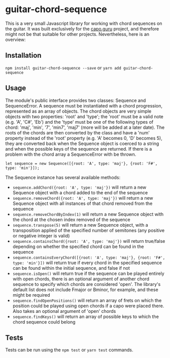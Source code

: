# guitar-chord-sequence

This is a very small Javascript library for working with chord sequences on the guitar. It was built exclusively for the [capo.guru](http://capo.guru) project, and therefore might not be that suitable for other projects. Nevertheless, here is an overview:

## Installation

`npm install guitar-chord-sequence --save` or `yarn add guitar-chord-sequence`


## Usage

The module's public interface provides two classes: Sequence and SequenceError. A sequence must be instantiated with a chord progression, represented as an array of objects. The chord objects are very simple objects with two properties: 'root' and 'type'; the 'root' must be a valid note (e.g. 'A', 'C#', 'Eb') and the 'type' must be one of the following types of chord: 'maj', 'min', '7', 'min7', 'maj7' (more will be added at a later date). The roots of the chords are then converted by the class and have a 'num' property instead of the 'root' property (e.g. 'A' becomes 0, 'D' becomes 5), they are converted back when the Sequence object is coerced to a string and when the possible keys of the sequence are returned. If there is a problem with the chord array a SequenceError with be thrown. 

```let sequence = new Sequence([{root: 'A', type: 'maj'}, {root: 'F#', type: 'min'}]);```

The Sequence instance has several available methods:

* `sequence.addChord({root: 'A', type: 'maj'})` will return a new Sequence object with a chord added to the end of the sequence
* `sequence.removeChord({root: 'A', type: 'maj'})` will return a new Sequence object with all instances of that chord removed from the sequence
* `sequence.removeChordByIndex(1)` will return a new Sequence object with the chord at the chosen index removed of the sequence
* `sequence.transpose(5)` will return a new Sequence object, with a transposition applied of the specified number of semitones (any positive or negative integer is valid)
* `sequence.containsChord({root: 'A', type: 'maj'})` will return true/false depending on whether the specified chord can be found in the sequence
* `sequence.containsEveryChord([{root: 'A', type: 'maj'}, {root: 'F#', type: 'min'}])` will return true if every chord in the specified sequence can be found within the initial sequence, and false if not
* `sequence.isOpen()` will return true if the sequence can be played entirely with open chords, there is an optional argument of another chord sequence to specify which chords are considered 'open'. The library's default list does not include Fmajor or Bminor, for example, and these might be required
* `sequence.findOpenPositions()` will return an array of frets on which the position could be played using open chords if a capo were placed there. Also takes an optional argument of 'open' chords
* `sequence.findKeys()` will return an array of possible keys to which the chord sequence could belong

## Tests

Tests can be run using the `npm test` or `yarn test` commands. 
